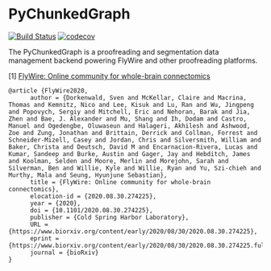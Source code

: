# PyChunkedGraph


[![Build Status](https://travis-ci.org/seung-lab/PyChunkedGraph.svg?branch=master)](https://travis-ci.org/seung-lab/PyChunkedGraph)
[![codecov](https://codecov.io/gh/seung-lab/PyChunkedGraph/branch/master/graph/badge.svg)](https://codecov.io/gh/seung-lab/PyChunkedGraph)

The PyChunkedGraph is a proofreading and segmentation data management backend powering FlyWire and other proofreading platforms. 

\[1\] [FlyWire: Online community for whole-brain connectomics](https://www.biorxiv.org/content/10.1101/2020.08.30.274225v1)
```
@article {FlyWire2020,
  	  author = {Dorkenwald, Sven and McKellar, Claire and Macrina, Thomas and Kemnitz, Nico and Lee, Kisuk and Lu, Ran and Wu, Jingpeng and Popovych, Sergiy and Mitchell, Eric and Nehoran, Barak and Jia, Zhen and Bae, J. Alexander and Mu, Shang and Ih, Dodam and Castro, Manuel and Ogedengbe, Oluwaseun and Halageri, Akhilesh and Ashwood, Zoe and Zung, Jonathan and Brittain, Derrick and Collman, Forrest and Schneider-Mizell, Casey and Jordan, Chris and Silversmith, William and Baker, Christa and Deutsch, David M and Encarnacion-Rivera, Lucas and Kumar, Sandeep and Burke, Austin and Gager, Jay and Hebditch, James and Koolman, Selden and Moore, Merlin and Morejohn, Sarah and Silverman, Ben and Willie, Kyle and Willie, Ryan and Yu, Szi-chieh and Murthy, Mala and Seung, Hyunjune Sebastian},
	  title = {FlyWire: Online community for whole-brain connectomics},
	  elocation-id = {2020.08.30.274225},
	  year = {2020},
	  doi = {10.1101/2020.08.30.274225},
	  publisher = {Cold Spring Harbor Laboratory},
	  URL = {https://www.biorxiv.org/content/early/2020/08/30/2020.08.30.274225},
	  eprint = {https://www.biorxiv.org/content/early/2020/08/30/2020.08.30.274225.full.pdf},
	  journal = {bioRxiv}
}
```
